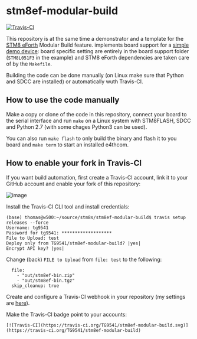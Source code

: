 # stm8ef-modular-build

[![Travis-CI](https://travis-ci.org/TG9541/stm8ef-modular-build.svg)](https://travis-ci.org/TG9541/stm8ef-modular-build)

This repository is at the same time a demonstrator and a template for the [STM8 eForth](https://github.com/TG9541/stm8ef) Modular Build feature. implements board support for a [simple demo device](https://github.com/TG9541/stm8ef-modular-build/tree/master/STM8L051F3): board specific setting are entirely in the board support folder (`STM8L051F3` in the example) and STM8 eForth dependencies are taken care of by the `Makefile`.

Building the code can be done manually (on Linux make sure that Python and SDCC are installed) or automatically wuth Travis-CI.

## How to use the code manually

Make a copy or clone of the code in this repository, connect your board to the serial interface and run `make` on a Linux system with STM8FLASH, SDCC and Python 2.7 (with some chages Python3 can be used).

You can also run `make flash` to only build the binary and flash it to you board and `make term` to start an installed e4thcom.

## How to enable your fork in Travis-CI

If you want build automation, first create a Travis-CI account, link it to your GitHub account and enable your fork of this repository:

![image](https://user-images.githubusercontent.com/5466977/79549569-7041d100-8097-11ea-86a2-8a544cdea3b5.png)

Install the Travis-CI CLI tool and install credentials:

```
(base) thomas@w500:~/source/stm8s/stm8ef-modular-build$ travis setup releases --force
Username: tg9541
Password for tg9541: *******************
File to Upload: test
Deploy only from TG9541/stm8ef-modular-build? |yes| 
Encrypt API key? |yes| 
```

Change (back) `FILE to Upload` from `file: test` to the following:

```
  file:
    - "out/stm8ef-bin.zip"
    - "out/stm8ef-bin.tgz"
  skip_cleanup: true
```

Create and configure a Travis-CI webhook in your repository (my settings are [here](https://github.com/TG9541/stm8ef-modular-build/issues/1#issuecomment-615125384)).

Make the Travis-CI badge point to your accounts:
```
[![Travis-CI](https://travis-ci.org/TG9541/stm8ef-modular-build.svg)](https://travis-ci.org/TG9541/stm8ef-modular-build)
```
